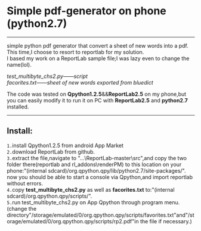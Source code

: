 Simple pdf-generator on phone (python2.7)</br>
===================================
----------
simple python pdf generator that convert a sheet of new words into a pdf.
This time,I choose to resort to reportlab for my solution.</br>
I based my work on a ReportLab sample file;I was lazy even to change the name(lol).</br>

*test_multibyte_chs2.py——script*</br>
*facorites.txt——sheet of new words exported from bluedict*

The code was tested on **Qpython1.2.5**&&**ReportLab2.5** on my phone,but you can easily modify it to run it on PC with **ReportLab2.5** and **python2.7** installed.</br>

----------

Install:
-----------------------------------
`1.`install Qpython1.2.5 from android App Market</br>
`2.`download ReportLab from github.</br>
`3.`extract the file,navigate to "...\ReportLab-master\src",and copy the two folder there(reportlab and rl_addons\renderPM) to this location on your phone:"(internal sdcard)/org.qpython.qpy/lib/python2.7/site-packages/".</br>
now you should be able to start a console via Qpython,and import reportlab without errors.</br>
`4.`copy **test_multibyte_chs2.py** as well as **facorites.txt** to:"(internal sdcard)/org.qpython.qpy/scripts/".</br>
`5.`run test_multibyte_chs2.py on App Qpython through program menu.</br>
(change the directory"/storage/emulated/0/org.qpython.qpy/scripts/favorites.txt"and"/storage/emulated/0/org.qpython.qpy/scripts/rp2.pdf"in the file if necessary.)
